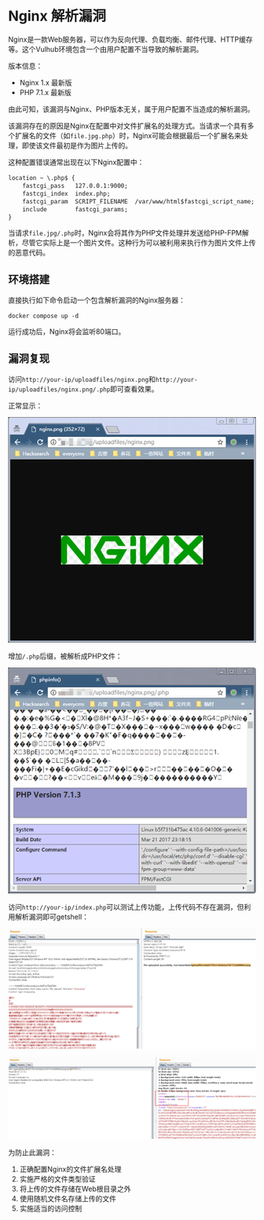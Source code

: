 # Nginx 解析漏洞

Nginx是一款Web服务器，可以作为反向代理、负载均衡、邮件代理、HTTP缓存等。这个Vulhub环境包含一个由用户配置不当导致的解析漏洞。

版本信息：

- Nginx 1.x 最新版
- PHP 7.1.x 最新版

由此可知，该漏洞与Nginx、PHP版本无关，属于用户配置不当造成的解析漏洞。

该漏洞存在的原因是Nginx在配置中对文件扩展名的处理方式。当请求一个具有多个扩展名的文件（如`file.jpg.php`）时，Nginx可能会根据最后一个扩展名来处理，即使该文件最初是作为图片上传的。

这种配置错误通常出现在以下Nginx配置中：

```nginx
location ~ \.php$ {
    fastcgi_pass   127.0.0.1:9000;
    fastcgi_index  index.php;
    fastcgi_param  SCRIPT_FILENAME  /var/www/html$fastcgi_script_name;
    include        fastcgi_params;
}
```

当请求`file.jpg/.php`时，Nginx会将其作为PHP文件处理并发送给PHP-FPM解析，尽管它实际上是一个图片文件。这种行为可以被利用来执行作为图片文件上传的恶意代码。

## 环境搭建

直接执行如下命令启动一个包含解析漏洞的Nginx服务器：

```
docker compose up -d
```

运行成功后，Nginx将会监听80端口。

## 漏洞复现

访问`http://your-ip/uploadfiles/nginx.png`和`http://your-ip/uploadfiles/nginx.png/.php`即可查看效果。

正常显示：

![image](1.jpg)

增加`/.php`后缀，被解析成PHP文件：

![image](2.jpg)

访问`http://your-ip/index.php`可以测试上传功能，上传代码不存在漏洞，但利用解析漏洞即可getshell：

![image](3.jpg)

![image](4.jpg)

为防止此漏洞：

1. 正确配置Nginx的文件扩展名处理
2. 实施严格的文件类型验证
3. 将上传的文件存储在Web根目录之外
4. 使用随机文件名存储上传的文件
5. 实施适当的访问控制
